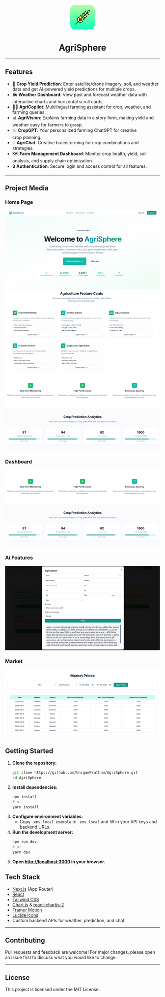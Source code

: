 <p align="center">
  <img src="public/logo.png" height="80" alt="AgriSphere Logo" />
  <h1 style="text-align: center;">AgriSphere</h1>
</p>

---

## Features

- 🌾 **Crop Yield Prediction**: Enter satellite/drone imagery, soil, and weather data and get AI-powered yield predictions for multiple crops.
- 🌦️ **Weather Dashboard**: View past and forecast weather data with interactive charts and horizontal scroll cards.
- 🧑‍🌾 **AgriCopilot**: Multilingual farming assistant for crop, weather, and farming queries.
- 📊 **AgriVision**: Explains farming data in a story form, making yield and weather easy for farmers to grasp.
- 💹 **CropGPT**: Your personalized farming ChatGPT for creative crop planning.
- 💡 **AgriChat**: Creative brainstorming for crop combinations and strategies.
- 🗺️ **Farm Management Dashboard**: Monitor crop health, yield, soil analysis, and supply chain optimization.
- 🔒 **Authentication**: Secure login and access control for all features.

---

## Project Media

### Home Page

  <img src="public/homepage.png" alt="Dashboard Screenshot" />
  <img src="public/features.png" alt="Weather Screenshot" />
  <img src="public/reports.png" alt="AI Chat Screenshot" />

### Dashboard

<img src="public/reports.png" alt="AI Chat Screenshot" />

### Ai Features

<img src="public/agricopilot.png" alt="AI Chat Screenshot" />

### Market

<img src="public/market.png" alt="AI Chat Screenshot" />

## Getting Started

1. **Clone the repository:**
   ```bash
   git clone https://github.com/UniquePratham/AgriSphere.git
   cd AgriSphere
   ```
2. **Install dependencies:**
   ```bash
   npm install
   # or
   yarn install
   ```
3. **Configure environment variables:**
   - Copy `.env.local.example` to `.env.local` and fill in your API keys and backend URLs.
4. **Run the development server:**
   ```bash
   npm run dev
   # or
   yarn dev
   ```
5. **Open [http://localhost:3000](http://localhost:3000) in your browser.**

## Tech Stack

- [Next.js](https://nextjs.org/) (App Router)
- [React](https://react.dev/)
- [Tailwind CSS](https://tailwindcss.com/)
- [Chart.js](https://www.chartjs.org/) & [react-chartjs-2](https://react-chartjs-2.js.org/)
- [Framer Motion](https://www.framer.com/motion/)
- [Lucide Icons](https://lucide.dev/)
- Custom backend APIs for weather, prediction, and chat

---

## Contributing

Pull requests and feedback are welcome! For major changes, please open an issue first to discuss what you would like to change.

---

## License

This project is licensed under the MIT License.

